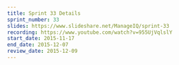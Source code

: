 ```yaml
---
title: Sprint 33 Details
sprint_number: 33
slides: https://www.slideshare.net/ManageIQ/sprint-33
recording: https://www.youtube.com/watch?v=955UjVqlslY
start_date: 2015-11-17
end_date: 2015-12-07
review_date: 2015-12-09
---
```

